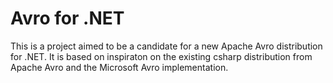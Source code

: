 # Avro for .NET

This is a project aimed to be a candidate for a new Apache Avro distribution for .NET.
It is based on inspiraton on the existing csharp distribution from Apache Avro and the Microsoft Avro implementation.
